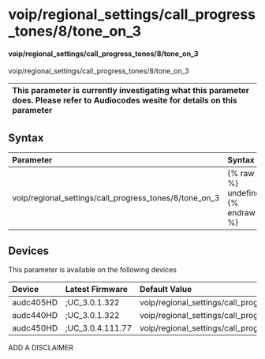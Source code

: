 ﻿---
description: voip/regional_settings/call_progress_tones/8/tone_on_3
search: false
---

# voip/regional_settings/call_progress_tones/8/tone_on_3

#### voip/regional_settings/call_progress_tones/8/tone_on_3

voip/regional_settings/call_progress_tones/8/tone_on_3


| This parameter is currently investigating what this parameter does. Please refer to Audiocodes wesite for details on this parameter | 
| :--- |

## Syntax
| Parameter | Syntax |
| :--- | :--- |
|voip/regional_settings/call_progress_tones/8/tone_on_3 | {% raw %} undefined {% endraw %}|

## Devices
This parameter is available on the following devices

| Device | Latest Firmware | Default Value |
|:---|:---|:---|
| audc405HD | ;UC_3.0.1.322 | voip/regional_settings/call_progress_tones/8/tone_on_3=0 
| audc440HD | ;UC_3.0.1.322 | voip/regional_settings/call_progress_tones/8/tone_on_3=0 
| audc450HD | ;UC_3.0.4.111.77 | voip/regional_settings/call_progress_tones/8/tone_on_3=0 

ADD A DISCLAIMER
